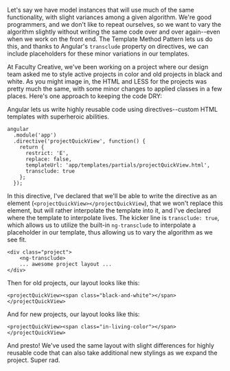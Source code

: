 <!-- ---title: Template Method Pattern in Angular Templates -->

Let's say we have model instances that will use much of the same functionality, with slight variances among a given algorithm. We're good programmers, and we don't like to repeat ourselves, so we want to vary the algorithm slightly without writing the same code over and over again--even when we work on the front end. The Template Method Pattern lets us do this, and thanks to Angular's `transclude` property on directives, we can include placeholders for these minor variations in our templates. 

At Faculty Creative, we've been working on a project where our design team asked me to style active projects in color and old projects in black and white. As you might image in, the HTML and LESS for the projects was pretty much the same, with some minor changes to applied classes in a few places. Here's one approach to keeping the code DRY:

Angular lets us write highly reusable code using directives--custom HTML templates with superheroic abilities. 

	angular
	  .module('app')
	  .directive('projectQuickView', function() {
	    return {
	      restrict: 'E',
	      replace: false,
	      templateUrl: 'app/templates/partials/projectQuickView.html',
	      transclude: true
	    };
	  });

In this directive, I've declared that we'll be able to write the directive as an element (`<projectQuickView></projectQuickView`), that we won't replace this element, but will rather interpolate the template into it, and I've declared where the template to interpolate lives. The kicker line is `transclude: true`, which allows us to utilize the built-in `ng-transclude` to interpolate a placeholder in our template, thus allowing us to vary the algorithm as we see fit. 

	<div class="project">
		<ng-transclude>
		... awesome project layout ...
	</div>
	
Then for old projects, our layout looks like this:

	<projectQuickView><span class="black-and-white"></span></projectQuickView>
	
And for new projects, our layout looks like this:

	<projectQuickView><span class="in-living-color"></span></projectQuickView>
	
And presto! We've used the same layout with slight differences for highly reusable code that can also take additional new stylings as we expand the project. Super rad. 
